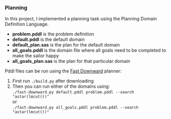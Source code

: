 ### Planning
In this project, I implemented a planning task using the Planning Domain Definition Language.

- __problem.pddl__ is the problem definition
- __default.pddl__ is the default domain
- __default_plan.sas__ is the plan for the default domain
- __all_goals.pddl__ is the domain file where all goals need to be completed to make the sailor happy
- __all_goals_plan.sas__ is the plan for that particular domain

Pddl files can be run using the [Fast Downward](http://www.fast-downward.org/) planner:
1. First run `./build.py` after downloading
2. Then you can run either of the domains using: \
	`./fast-downward.py default.pddl problem.pddl --search "astar(lmcut())"` \
	or \
	`./fast-downward.py all_goals.pddl problem.pddl --search "astar(lmcut())"`
